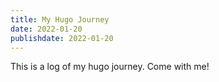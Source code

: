 ```yaml
---
title: My Hugo Journey
date: 2022-01-20
publishdate: 2022-01-20
---
```


This is a log of my hugo journey. Come with me!
